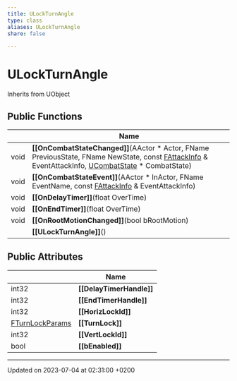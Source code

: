```yaml
---
title: ULockTurnAngle
type: class
aliases: ULockTurnAngle
share: false

---
```


# ULockTurnAngle





Inherits from UObject

## Public Functions

|                | Name           |
| -------------- | -------------- |
| void | **[[OnCombatStateChanged]]**(AActor * Actor, FName PreviousState, FName NewState, const [FAttackInfo](/docs/SDK/Source/Classes/structFAttackInfo.md) & EventAttackInfo, [UCombatState](/docs/SDK/Source/Classes/classUCombatState.md) * CombatState) |
| void | **[[OnCombatStateEvent]]**(AActor * InActor, FName EventName, const [FAttackInfo](/docs/SDK/Source/Classes/structFAttackInfo.md) & EventAttackInfo) |
| void | **[[OnDelayTimer]]**(float OverTime) |
| void | **[[OnEndTimer]]**(float OverTime) |
| void | **[[OnRootMotionChanged]]**(bool bRootMotion) |
| | **[[ULockTurnAngle]]**() |

## Public Attributes

|                | Name           |
| -------------- | -------------- |
| int32 | **[[DelayTimerHandle]]**  |
| int32 | **[[EndTimerHandle]]**  |
| int32 | **[[HorizLockId]]**  |
| [FTurnLockParams](/docs/SDK/Source/Classes/structFTurnLockParams.md) | **[[TurnLock]]**  |
| int32 | **[[VertLockId]]**  |
| bool | **[[bEnabled]]**  |

-------------------------------

Updated on 2023-07-04 at 02:31:00 +0200